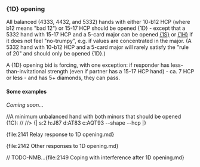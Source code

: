 ### <a name="1D_opening"> {1D} opening

All balanced (4333, 4432, and 5332) hands with either 10-b12 HCP (where b12 means "bad 12") or 15-17 HCP should be opened {1D} - except that a 5332 hand with 15-17 HCP and a 5-card major can be opened [{1S}](#1S_opening) or [{1H}](#1H_opening) if it does not feel "no-trumpy", e.g. if values are concentrated in the major. (A 5332 hand with 10-b12 HCP and a 5-card major will rarely satisfy the "rule of 20" and should only be opened {1D}.)

A {1D} opening bid is forcing, with one exception: if responder has less-than-invitational strength (even if partner has a 15-17 HCP hand) - ca. 7 HCP or less - and has 5+ diamonds, they can pass.

#### Some examples

_Coming soon..._

//A minimum unbalanced hand with both minors that should be opened {1C}:
//
//> {| s:2 h:J87 d:AT83 c:AQT93 --shape --hcp |}

{file:2141 Relay response to 1D opening.md}

{file:2142 Other responses to 1D opening.md}

// TODO-NMB...{file:2149 Coping with interference after 1D opening.md}

